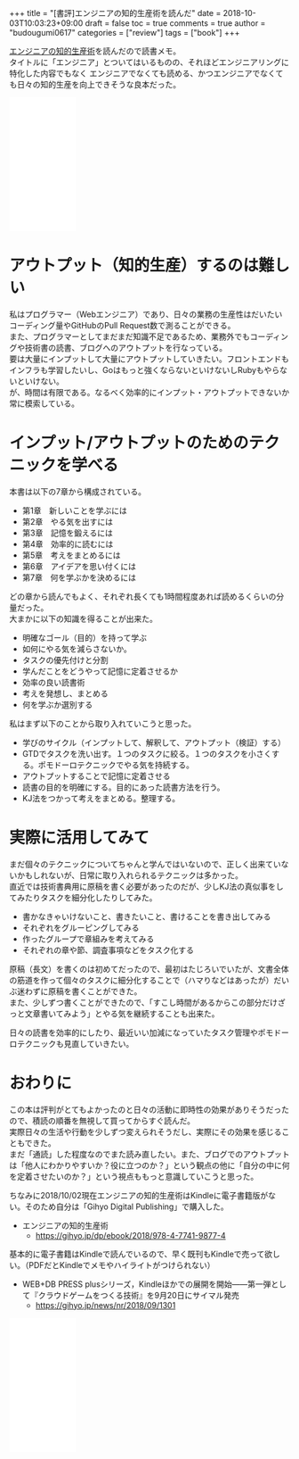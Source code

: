 +++
title = "[書評]エンジニアの知的生産術を読んだ"
date = 2018-10-03T10:03:23+09:00
draft = false
toc = true
comments = true
author = "budougumi0617"
categories = ["review"]
tags = ["book"]
+++



[エンジニアの知的生産術](http://amazon.jp/dp/4774198765)を読んだので読書メモ。  
タイトルに「エンジニア」とついてはいるものの、それほどエンジニアリングに特化した内容でもなく
エンジニアでなくても読める、かつエンジニアでなくても日々の知的生産を向上できそうな良本だった。

<!--more-->

<iframe style="width:120px;height:240px;" marginwidth="0" marginheight="0" scrolling="no" frameborder="0" src="//rcm-fe.amazon-adsystem.com/e/cm?lt1=_blank&bc1=000000&IS2=1&bg1=FFFFFF&fc1=000000&lc1=0000FF&t=github.io-22&language=ja_JP&o=9&p=8&l=as4&m=amazon&f=ifr&ref=as_ss_li_til&asins=4774198765&linkId=b80dd2b3721d671492cdd78b3e9d4adc"></iframe>

# アウトプット（知的生産）するのは難しい
私はプログラマー（Webエンジニア）であり、日々の業務の生産性はだいたいコーディング量やGitHubのPull Request数で測ることができる。  
また、プログラマーとしてまだまだ知識不足であるため、業務外でもコーディングや技術書の読書、ブログへのアウトプットを行なっている。  
要は大量にインプットして大量にアウトプットしていきたい。フロントエンドもインフラも学習したいし、Goはもっと強くならないといけないしRubyもやらないといけない。  
が、時間は有限である。なるべく効率的にインプット・アウトプットできないか常に模索している。  

# インプット/アウトプットのためのテクニックを学べる
本書は以下の7章から構成されている。

- 第1章　新しいことを学ぶには
- 第2章　やる気を出すには
- 第3章　記憶を鍛えるには
- 第4章　効率的に読むには
- 第5章　考えをまとめるには
- 第6章　アイデアを思い付くには
- 第7章　何を学ぶかを決めるには

どの章から読んでもよく、それぞれ長くても1時間程度あれば読めるくらいの分量だった。  
大まかに以下の知識を得ることが出来た。

- 明確なゴール（目的）を持って学ぶ
- 如何にやる気を減らさないか。
- タスクの優先付けと分割
- 学んだことをどうやって記憶に定着させるか
- 効率の良い読書術
- 考えを発想し、まとめる
- 何を学ぶか選別する

私はまず以下のことから取り入れていこうと思った。

- 学びのサイクル（インプットして、解釈して、アウトプット（検証）する）
- GTDでタスクを洗い出す。１つのタスクに絞る。１つのタスクを小さくする。ポモドーロテクニックでやる気を持続する。
- アウトプットすることで記憶に定着させる
- 読書の目的を明確にする。目的にあった読書方法を行う。
- KJ法をつかって考えをまとめる。整理する。


# 実際に活用してみて
まだ個々のテクニックについてちゃんと学んではいないので、正しく出来ていないかもしれないが、日常に取り入れられるテクニックは多かった。  
直近では技術書典用に原稿を書く必要があったのだが、少しKJ法の真似事をしてみたりタスクを細分化したりしてみた。

- 書かなきゃいけないこと、書きたいこと、書けることを書き出してみる
- それぞれをグルーピングしてみる
- 作ったグループで章組みを考えてみる
- それぞれの章や節、調査事項などをタスク化する

原稿（長文）を書くのは初めてだったので、最初はたじろいでいたが、文書全体の筋道を作って個々のタスクに細分化することで（ハマりなどはあったが）だいぶ迷わずに原稿を書くことができた。  
また、少しずつ書くことができたので、「すこし時間があるからこの部分だけざっと文章書いてみよう」とやる気を継続することも出来た。

日々の読書を効率的にしたり、最近いい加減になっていたタスク管理やポモドーロテクニックも見直していきたい。

# おわりに
この本は評判がとてもよかったのと日々の活動に即時性の効果がありそうだったので、積読の順番を無視して買ってからすぐ読んだ。  
実際日々の生活や行動を少しずつ変えられそうだし、実際にその効果を感じることもできた。  
まだ「通読」した程度なのでまた読み直したい。また、ブログでのアウトプットは「他人にわかりやすいか？役に立つのか？」という観点の他に「自分の中に何を定着させたいのか？」という視点ももっと意識していこうと思った。

ちなみに2018/10/02現在エンジニアの知的生産術はKindleに電子書籍版がない。そのため自分は「Gihyo Digital Publishing」で購入した。

- エンジニアの知的生産術
  - https://gihyo.jp/dp/ebook/2018/978-4-7741-9877-4

基本的に電子書籍はKindleで読んでいるので、早く既刊もKindleで売って欲しい。（PDFだとKindleでメモやハイライトがつけられない）  

- WEB+DB PRESS plusシリーズ，Kindleほかでの展開を開始――第一弾として『クラウドゲームをつくる技術』を9月20日にサイマル発売
  - https://gihyo.jp/news/nr/2018/09/1301

<iframe style="width:120px;height:240px;" marginwidth="0" marginheight="0" scrolling="no" frameborder="0" src="//rcm-fe.amazon-adsystem.com/e/cm?lt1=_blank&bc1=000000&IS2=1&bg1=FFFFFF&fc1=000000&lc1=0000FF&t=github.io-22&language=ja_JP&o=9&p=8&l=as4&m=amazon&f=ifr&ref=as_ss_li_til&asins=4774198765&linkId=b80dd2b3721d671492cdd78b3e9d4adc"></iframe>


